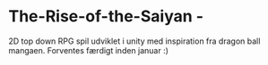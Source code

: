 # The-Rise-of-the-Saiyan - 
2D top down RPG spil udviklet i unity med inspiration fra dragon ball mangaen.
Forventes færdigt inden januar :)
